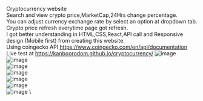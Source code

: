 Cryptocurrency website\
Search and view crypto price,MarketCap,24Hrs change percentage.\
You can adjust currency exchange rate by select an option at dropdown tab.\
Crypto price refresh everytime page got refresh.\
I got better understanding in HTML,CSS,React,API call and Responsive design (Mobile first) from creating this website.\
Using coingecko API https://www.coingecko.com/en/api/documentation \
Live test at https://kanboorodom.github.io/cryptocurrency/
![image](https://user-images.githubusercontent.com/78006318/130818966-72323799-0b6e-4013-95a4-c85f1574377c.png) \
![image](https://user-images.githubusercontent.com/78006318/130820537-effa595c-4472-421c-9fb4-b3e5097b0767.png) \
![image](https://user-images.githubusercontent.com/78006318/130820335-b82172b5-a01d-4525-b7ed-6f342a3b2941.png) \
![image](https://user-images.githubusercontent.com/78006318/130819704-68f5cc82-5f39-44e6-bf91-6e9b9f9900c6.png) \
![image](https://user-images.githubusercontent.com/78006318/130821153-916b68c9-8e3b-4f00-bd2f-7f23da9b171e.png) \
![image](https://user-images.githubusercontent.com/78006318/130820963-052c5192-987e-482d-a82c-9044acbd7e49.png) \
![image](https://user-images.githubusercontent.com/78006318/130821350-dd1f5545-bcd6-444d-90a4-49477eaee073.png) \


